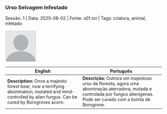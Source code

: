 ### Urso Selvagem Infestado

Sessão: 1 | Data: 2025-08-02 | Fonte: s01.txt | Tags: criatura, animal, infetado

![Urso Selvagem Infestado](docs/dm/-/monsters/blank.png)

| English | Português |
|---------|-----------|
| **Description:** Once a majestic forest bear, now a terrifying abomination, mutated and mind-controlled by alien fungus. Can be cured by Borogroves acorn. | **Descrição:** Outrora um majestoso urso da floresta, agora uma abominação aterradora, mutada e controlada por fungos alienígenas. Pode ser curado com a bolota de Borogrove. |


















